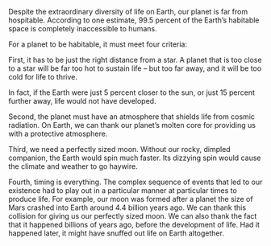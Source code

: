 Despite the extraordinary diversity of life on Earth, our planet is far from hospitable.
According to one estimate, 99.5 percent of the Earth’s habitable space is completely inaccessible to humans.

For a planet to be habitable, it must meet four criteria:

First, it has to be just the right distance from a star. A planet that is too close to a star will be far too hot to sustain life – but too far away, and it will be too cold for life to thrive. 

In fact, if the Earth were just 5 percent closer to the sun, or just 15 percent further away, life would not have developed.

Second, the planet must have an atmosphere that shields life from cosmic radiation. On Earth, we can thank our planet’s molten core for providing us with a protective atmosphere. 

Third, we need a perfectly sized moon. Without our rocky, dimpled companion, the Earth would spin much faster. Its dizzying spin would cause the climate and weather to go haywire. 

Fourth, timing is everything. The complex sequence of events that led to our existence had to play out in a particular manner at particular times to produce life. For example, our moon was formed after a planet the size of Mars crashed into Earth around 4.4 billion years ago. We can thank this collision for giving us our perfectly sized moon. We can also thank the fact that it happened billions of years ago, before the development of life. Had it happened later, it might have snuffed out life on Earth altogether.